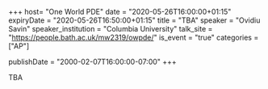 +++
  host= "One World PDE"
  date = "2020-05-26T16:00:00+01:15"
  expiryDate = "2020-05-26T16:50:00+01:15"
  title = "TBA"
  speaker = "Ovidiu Savin"
  speaker_institution = "Columbia University"
  talk_site = "https://people.bath.ac.uk/mw2319/owpde/"
  is_event = "true"
  categories = ["AP"]

  publishDate = "2000-02-07T16:00:00-07:00"
+++

TBA